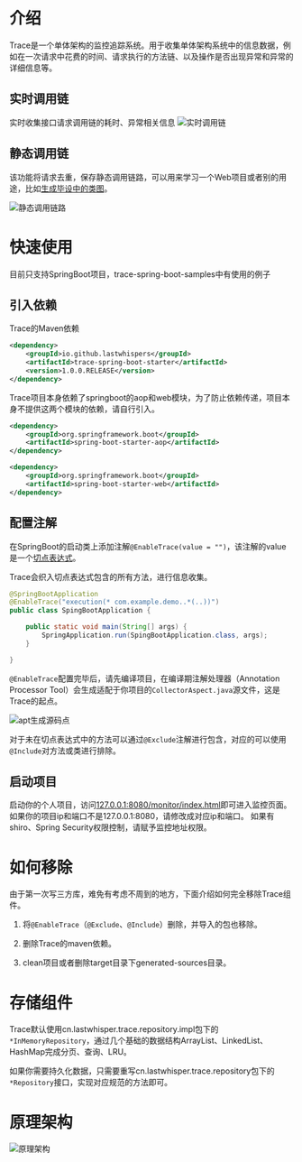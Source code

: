 
# 介绍

Trace是一个单体架构的监控追踪系统。用于收集单体架构系统中的信息数据，例如在一次请求中花费的时间、请求执行的方法链、以及操作是否出现异常和异常的详细信息等。

## 实时调用链

实时收集接口请求调用链的耗时、异常相关信息
![实时调用链](https://img-blog.csdnimg.cn/20200410172312739.gif)

## 静态调用链

该功能将请求去重，保存静态调用链路，可以用来学习一个Web项目或者别的用途，比如[生成毕设中的类图]()。

![静态调用链路](https://img-blog.csdnimg.cn/20200410172337626.gif)
# 快速使用

目前只支持SpringBoot项目，trace-spring-boot-samples中有使用的例子

## 引入依赖

Trace的Maven依赖

```xml
<dependency>
    <groupId>io.github.lastwhispers</groupId>
    <artifactId>trace-spring-boot-starter</artifactId>
    <version>1.0.0.RELEASE</version>
</dependency>
```

Trace项目本身依赖了springboot的aop和web模块，为了防止依赖传递，项目本身不提供这两个模块的依赖，请自行引入。

```xml
<dependency>
 	<groupId>org.springframework.boot</groupId>
    <artifactId>spring-boot-starter-aop</artifactId>
</dependency>

<dependency>
    <groupId>org.springframework.boot</groupId>
    <artifactId>spring-boot-starter-web</artifactId>
</dependency>
```

## 配置注解

在SpringBoot的启动类上添加注解`@EnableTrace(value = "")`，该注解的value是一个[切点表达式](https://docs.spring.io/spring/docs/5.1.8.RELEASE/spring-framework-reference/core.html#aop-pointcuts)。

Trace会织入切点表达式包含的所有方法，进行信息收集。

```java
@SpringBootApplication
@EnableTrace("execution(* com.example.demo..*(..))")
public class SpingBootApplication {

    public static void main(String[] args) {
        SpringApplication.run(SpingBootApplication.class, args);
    }

}
```

`@EnableTrace`配置完毕后，请先编译项目，在编译期注解处理器（Annotation Processor Tool）会生成适配于你项目的`CollectorAspect.java`源文件，这是Trace的起点。

![apt生成源码点](https://img-blog.csdnimg.cn/20200410172414260.png?x-oss-process=image/watermark,type_ZmFuZ3poZW5naGVpdGk,shadow_10,text_aHR0cHM6Ly9ibG9nLmNzZG4ubmV0L3Bkc3UxNjE1MzAyNDc=,size_16,color_FFFFFF,t_70)

对于未在切点表达式中的方法可以通过`@Exclude`注解进行包含，对应的可以使用`@Include`对方法或类进行排除。

## 启动项目

启动你的个人项目，访问[127.0.0.1:8080/monitor/index.html](127.0.0.1:8080/monitor/index.html)即可进入监控页面。
如果你的项目ip和端口不是127.0.0.1:8080，请修改成对应ip和端口。
如果有shiro、Spring Security权限控制，请赋予监控地址权限。

# 如何移除

由于第一次写三方库，难免有考虑不周到的地方，下面介绍如何完全移除Trace组件。

1. 将`@EnableTrace`（`@Exclude`、`@Include`）删除，并导入的包也移除。

2. 删除Trace的maven依赖。
3. clean项目或者删除target目录下generated-sources目录。

# 存储组件

Trace默认使用cn.lastwhisper.trace.repository.impl包下的`*InMemoryRepository`，通过几个基础的数据结构ArrayList、LinkedList、HashMap完成分页、查询、LRU。

如果你需要持久化数据，只需要重写cn.lastwhisper.trace.repository包下的`*Repository`接口，实现对应规范的方法即可。

# 原理架构

![原理架构](https://img-blog.csdnimg.cn/20200410172435250.png?x-oss-process=image/watermark,type_ZmFuZ3poZW5naGVpdGk,shadow_10,text_aHR0cHM6Ly9ibG9nLmNzZG4ubmV0L3Bkc3UxNjE1MzAyNDc=,size_16,color_FFFFFF,t_70)